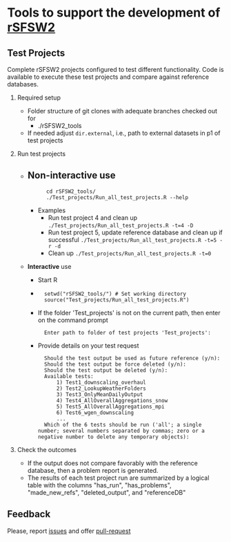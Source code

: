 # Tools to support the development of [rSFSW2](https://github.com/DrylandEcology/rSFSW2)


## Test Projects
Complete rSFSW2 projects configured to test different functionality. Code is available to
execute these test projects and compare against reference databases.

1. Required setup
    - Folder structure of git clones with adequate branches checked out for
        - ./rSFSW2_tools
    - If needed adjust `dir.external`, i.e., path to external datasets in p1 of test projects

2. Run test projects
    * __Non-interactive__ use
        -
                cd rSFSW2_tools/
                ./Test_projects/Run_all_test_projects.R --help

        - Examples
            - Run test project 4 and clean up
                    `./Test_projects/Run_all_test_projects.R -t=4 -D`
            - Run test project 5, update reference database and clean up if successful
                    `./Test_projects/Run_all_test_projects.R -t=5 -r -d`
            - Clean up `./Test_projects/Run_all_test_projects.R -t=0`

    * __Interactive__ use

        - Start R

        -
                setwd("rSFSW2_tools/") # Set working directory
                source("Test_projects/Run_all_test_projects.R")

        - If the folder 'Test_projects' is not on the current path, then enter on the command prompt

                Enter path to folder of test projects 'Test_projects':

        - Provide details on your test request

                Should the test output be used as future reference (y/n):
                Should the test output be force deleted (y/n):
                Should the test output be deleted (y/n):
                Available tests:
                    1) Test1_downscaling_overhaul
                    2) Test2_LookupWeatherFolders
                    3) Test3_OnlyMeanDailyOutput
                    4) Test4_AllOverallAggregations_snow
                    5) Test5_AllOverallAggregations_mpi
                    6) Test6_wgen_downscaling
                    ...
                Which of the 6 tests should be run ('all'; a single number; several numbers separated by commas; zero or a negative number to delete any temporary objects):


3. Check the outcomes
    - If the output does not compare favorably with the reference database, then a
      problem report is generated.
    - The results of each test project run are summarized by a logical table with
      the columns "has_run", "has_problems", "made_new_refs", "deleted_output", and
      "referenceDB"


## Feedback
Please, report [issues](https://github.com/DrylandEcology/rSFSW2_tools/issues) and
offer [pull-request](https://github.com/DrylandEcology/rSFSW2_tools/pulls)
